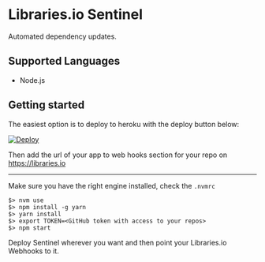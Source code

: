 # Libraries.io Sentinel

Automated dependency updates.

## Supported Languages

 - Node.js

## Getting started

The easiest option is to deploy to heroku with the deploy button below:

[![Deploy](https://www.herokucdn.com/deploy/button.svg)](https://heroku.com/deploy)

Then add the url of your app to web hooks section for your repo on https://libraries.io

<hr>

Make sure you have the right engine installed, check the `.nvmrc`

```
$> nvm use
$> npm install -g yarn
$> yarn install
$> export TOKEN=<GitHub token with access to your repos>
$> npm start
```

Deploy Sentinel wherever you want and then point your Libraries.io Webhooks to it.
